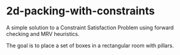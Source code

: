 # 2d-packing-with-constraints
A simple solution to a Constraint Satisfaction Problem using forward checking and MRV heuristics.

The goal is to place a set of boxes in a rectangular room with pillars. 
